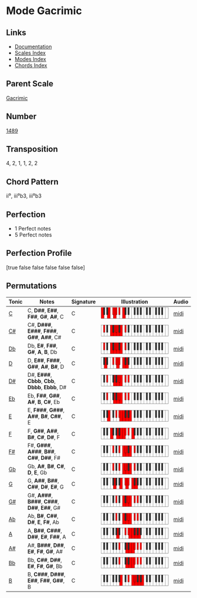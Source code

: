 # Mode Gacrimic

## Links

- [Documentation](README.md)
- [Scales Index](Scales.md)
- [Modes Index](Modes.md)
- [Chords Index](Chords.md)

## Parent Scale

[Gacrimic](ScaleGacrimic.md)

## Number

[1489](https://ianring.com/musictheory/scales/1489)

## Transposition

4, 2, 1, 1, 2, 2

## Chord Pattern

ii⁰, iii⁰b3, iii⁰b3

## Perfection

- 1 Perfect notes
- 5 Perfect notes

## Perfection Profile

[true false false false false false]

## Permutations

| Tonic | Notes | Signature | Illustration | Audio |
|-------|-------|-----------|--------------|-------|
| [C](ModeCNaturalGacrimic.md) | C, **D##**, **E##**, **F##**, **G#**, **A#**, C | C | ![CNaturalGacrimic](ModeCNaturalGacrimic.png) | [midi](https://github.com/edipermadi/music/blob/main/docs/ModeCNaturalGacrimic.mid?raw=true) |
| [C#](ModeCSharpGacrimic.md) | C#, **D###**, **E###**, **F###**, **G##**, **A##**, C# | C | ![CSharpGacrimic](ModeCSharpGacrimic.png) | [midi](https://github.com/edipermadi/music/blob/main/docs/ModeCSharpGacrimic.mid?raw=true) |
| [Db](ModeDFlatGacrimic.md) | Db, **E#**, **F##**, **G#**, **A**, **B**, Db | C | ![DFlatGacrimic](ModeDFlatGacrimic.png) | [midi](https://github.com/edipermadi/music/blob/main/docs/ModeDFlatGacrimic.mid?raw=true) |
| [D](ModeDNaturalGacrimic.md) | D, **E##**, **F###**, **G##**, **A#**, **B#**, D | C | ![DNaturalGacrimic](ModeDNaturalGacrimic.png) | [midi](https://github.com/edipermadi/music/blob/main/docs/ModeDNaturalGacrimic.mid?raw=true) |
| [D#](ModeDSharpGacrimic.md) | D#, **E###**, **Cbbb**, **Cbb**, **Dbbb**, **Ebbb**, D# | C | ![DSharpGacrimic](ModeDSharpGacrimic.png) | [midi](https://github.com/edipermadi/music/blob/main/docs/ModeDSharpGacrimic.mid?raw=true) |
| [Eb](ModeEFlatGacrimic.md) | Eb, **F##**, **G##**, **A#**, **B**, **C#**, Eb | C | ![EFlatGacrimic](ModeEFlatGacrimic.png) | [midi](https://github.com/edipermadi/music/blob/main/docs/ModeEFlatGacrimic.mid?raw=true) |
| [E](ModeENaturalGacrimic.md) | E, **F###**, **G###**, **A##**, **B#**, **C##**, E | C | ![ENaturalGacrimic](ModeENaturalGacrimic.png) | [midi](https://github.com/edipermadi/music/blob/main/docs/ModeENaturalGacrimic.mid?raw=true) |
| [F](ModeFNaturalGacrimic.md) | F, **G##**, **A##**, **B#**, **C#**, **D#**, F | C | ![FNaturalGacrimic](ModeFNaturalGacrimic.png) | [midi](https://github.com/edipermadi/music/blob/main/docs/ModeFNaturalGacrimic.mid?raw=true) |
| [F#](ModeFSharpGacrimic.md) | F#, **G###**, **A###**, **B##**, **C##**, **D##**, F# | C | ![FSharpGacrimic](ModeFSharpGacrimic.png) | [midi](https://github.com/edipermadi/music/blob/main/docs/ModeFSharpGacrimic.mid?raw=true) |
| [Gb](ModeGFlatGacrimic.md) | Gb, **A#**, **B#**, **C#**, **D**, **E**, Gb | C | ![GFlatGacrimic](ModeGFlatGacrimic.png) | [midi](https://github.com/edipermadi/music/blob/main/docs/ModeGFlatGacrimic.mid?raw=true) |
| [G](ModeGNaturalGacrimic.md) | G, **A##**, **B##**, **C##**, **D#**, **E#**, G | C | ![GNaturalGacrimic](ModeGNaturalGacrimic.png) | [midi](https://github.com/edipermadi/music/blob/main/docs/ModeGNaturalGacrimic.mid?raw=true) |
| [G#](ModeGSharpGacrimic.md) | G#, **A###**, **B###**, **C###**, **D##**, **E##**, G# | C | ![GSharpGacrimic](ModeGSharpGacrimic.png) | [midi](https://github.com/edipermadi/music/blob/main/docs/ModeGSharpGacrimic.mid?raw=true) |
| [Ab](ModeAFlatGacrimic.md) | Ab, **B#**, **C##**, **D#**, **E**, **F#**, Ab | C | ![AFlatGacrimic](ModeAFlatGacrimic.png) | [midi](https://github.com/edipermadi/music/blob/main/docs/ModeAFlatGacrimic.mid?raw=true) |
| [A](ModeANaturalGacrimic.md) | A, **B##**, **C###**, **D##**, **E#**, **F##**, A | C | ![ANaturalGacrimic](ModeANaturalGacrimic.png) | [midi](https://github.com/edipermadi/music/blob/main/docs/ModeANaturalGacrimic.mid?raw=true) |
| [A#](ModeASharpGacrimic.md) | A#, **B###**, **D##**, **E#**, **F#**, **G#**, A# | C | ![ASharpGacrimic](ModeASharpGacrimic.png) | [midi](https://github.com/edipermadi/music/blob/main/docs/ModeASharpGacrimic.mid?raw=true) |
| [Bb](ModeBFlatGacrimic.md) | Bb, **C##**, **D##**, **E#**, **F#**, **G#**, Bb | C | ![BFlatGacrimic](ModeBFlatGacrimic.png) | [midi](https://github.com/edipermadi/music/blob/main/docs/ModeBFlatGacrimic.mid?raw=true) |
| [B](ModeBNaturalGacrimic.md) | B, **C###**, **D###**, **E##**, **F##**, **G##**, B | C | ![BNaturalGacrimic](ModeBNaturalGacrimic.png) | [midi](https://github.com/edipermadi/music/blob/main/docs/ModeBNaturalGacrimic.mid?raw=true) |

